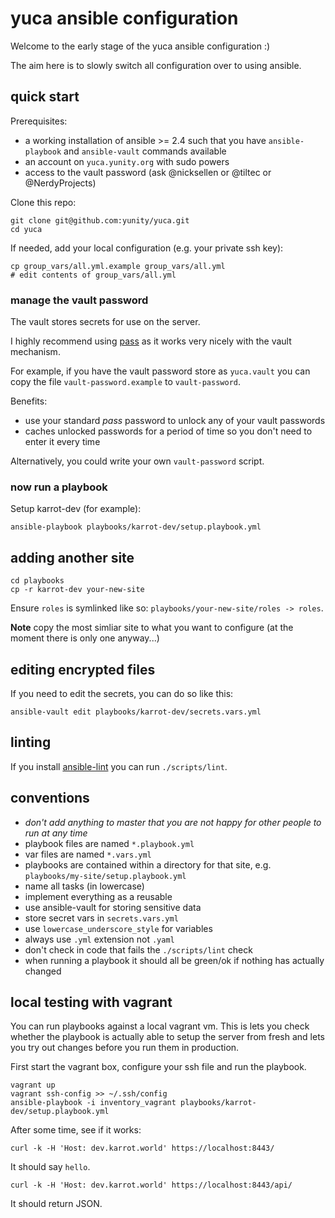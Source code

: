 # yuca ansible configuration

Welcome to the early stage of the yuca ansible configuration :)

The aim here is to slowly switch all configuration over to using ansible.

## quick start

Prerequisites:

* a working installation of ansible >= 2.4 such that you have `ansible-playbook` and `ansible-vault` commands available
* an account on `yuca.yunity.org` with sudo powers
* access to the vault password (ask @nicksellen or @tiltec or @NerdyProjects)

Clone this repo:

```
git clone git@github.com:yunity/yuca.git
cd yuca
```

If needed, add your local configuration (e.g. your private ssh key):

```
cp group_vars/all.yml.example group_vars/all.yml
# edit contents of group_vars/all.yml
```

### manage the vault password

The vault stores secrets for use on the server.

I highly recommend using [pass](https://www.passwordstore.org/) as it works very nicely with the vault mechanism.

For example, if you have the vault password store as `yuca.vault` you can copy the file `vault-password.example` to `vault-password`.

Benefits:
* use your standard _pass_ password to unlock any of your vault passwords
* caches unlocked passwords for a period of time so you don't need to enter it every time

Alternatively, you could write your own `vault-password` script.

### now run a playbook

Setup karrot-dev (for example):

```
ansible-playbook playbooks/karrot-dev/setup.playbook.yml
```

## adding another site

```
cd playbooks
cp -r karrot-dev your-new-site
```

Ensure `roles` is symlinked like so: `playbooks/your-new-site/roles -> roles`.

**Note** copy the most simliar site to what you want to configure (at the moment there is only one anyway...)

## editing encrypted files

If you need to edit the secrets, you can do so like this:

```
ansible-vault edit playbooks/karrot-dev/secrets.vars.yml
```

## linting

If you install [ansible-lint](https://github.com/willthames/ansible-lint) you can run `./scripts/lint`.

## conventions

* *don't add anything to master that you are not happy for other people to run at any time*
* playbook files are named `*.playbook.yml`
* var files are named `*.vars.yml`
* playbooks are contained within a directory for that site, e.g. `playbooks/my-site/setup.playbook.yml`
* name all tasks (in lowercase)
* implement everything as a reusable
* use ansible-vault for storing sensitive data
* store secret vars in `secrets.vars.yml`
* use `lowercase_underscore_style` for variables
* always use `.yml` extension not `.yaml`
* don't check in code that fails the `./scripts/lint` check
* when running a playbook it should all be green/ok if nothing has actually changed

## local testing with vagrant

You can run playbooks against a local vagrant vm.
This is lets you check whether the playbook is actually able to setup the server from fresh and lets you try out changes before you run them in production.

First start the vagrant box, configure your ssh file and run the playbook.

```
vagrant up
vagrant ssh-config >> ~/.ssh/config
ansible-playbook -i inventory_vagrant playbooks/karrot-dev/setup.playbook.yml
```

After some time, see if it works:

```
curl -k -H 'Host: dev.karrot.world' https://localhost:8443/
```

It should say `hello`.


```
curl -k -H 'Host: dev.karrot.world' https://localhost:8443/api/
```

It should return JSON.